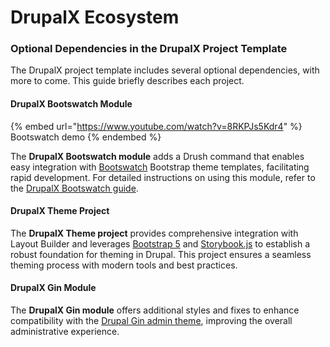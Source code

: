 # DrupalX Ecosystem

### Optional Dependencies in the DrupalX Project Template

The DrupalX project template includes several optional dependencies, with more to come. This guide briefly describes each project.

#### **DrupalX Bootswatch Module**

{% embed url="https://www.youtube.com/watch?v=8RKPJs5Kdr4" %}
Bootswatch demo
{% endembed %}

The **DrupalX Bootswatch module** adds a Drush command that enables easy integration with [Bootswatch](https://bootswatch.com) Bootstrap theme templates, facilitating rapid development. For detailed instructions on using this module, refer to the [DrupalX Bootswatch guide](theming-with-drupalx/drupalx-bootswatch.md).

#### **DrupalX Theme Project**

The **DrupalX Theme project** provides comprehensive integration with Layout Builder and leverages [Bootstrap 5](https://getbootstrap.com/) and [Storybook.js](https://storybook.js.org/) to establish a robust foundation for theming in Drupal. This project ensures a seamless theming process with modern tools and best practices.

#### **DrupalX Gin Module**

The **DrupalX Gin module** offers additional styles and fixes to enhance compatibility with the [Drupal Gin admin theme](https://drupal.org/project/gin), improving the overall administrative experience.

